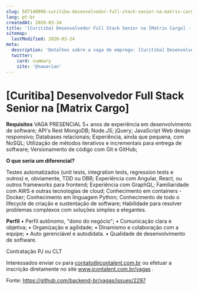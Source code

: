 ```yaml
---
slug: 587148098-curitiba-desenvolvedor-full-stack-senior-na-matrix-cargo
lang: pt-br
createdAt: 2020-03-24
title: '[Curitiba] Desenvolvedor Full Stack Senior na [Matrix Cargo] - Vaga de Emprego'
sitemap:
  lastModified: 2020-03-24
meta:
  description: 'Detalhes sobre a vaga de emprego: [Curitiba] Desenvolvedor Full Stack Senior na [Matrix Cargo]'
  twitter:
    card: summary
    site: '@nawarian'
---
```


# [Curitiba] Desenvolvedor Full Stack Senior na [Matrix Cargo]

**Requisitos**
VAGA PRESENCIAL
5+ anos de experiência em desenvolvimento de software;
API's Rest MongoDB;
Node.JS;
jQuery;
JavaScript Web design responsivo;
Databases relacionais;
Experiência, ainda que pequena, com NoSQL;
Utilização de métodos iterativos e incrementais para entrega de software;
Versionamento de código com Git e GitHub;

**O que seria um diferencial?**

Testes automatizados (unit tests, integration tests, regression tests e outros) e, obviamente, TDD ou DBB;
Experiência com Angular, React, ou outros frameworks para frontend;
Experiência com GraphQL;
Familiaridade com AWS e outras tecnologias de cloud;
Conhecimento em containers - Docker;
Conhecimento em linguagem Python;
Conhecimento de todo o lifecycle de criação e sustentação de software;
Habilidade para resolver problemas complexos com soluções simples e elegantes.

**Perfil**
• Perfil autônomo, "dono do negócio";
• Comunicação clara e objetiva;
• Organização e agilidade;
• Dinamismo e colaboração com a equipe;
• Auto gerenciável e autodidata.
• Qualidade de desenvolvimento de software.

Contratação PJ ou CLT

Interessados enviar cv para contato@icontalent.com.br ou efetuar a inscrição diretamente no site www.icontalent.com.br/vagas .

Fonte: https://github.com/backend-br/vagas/issues/2297
